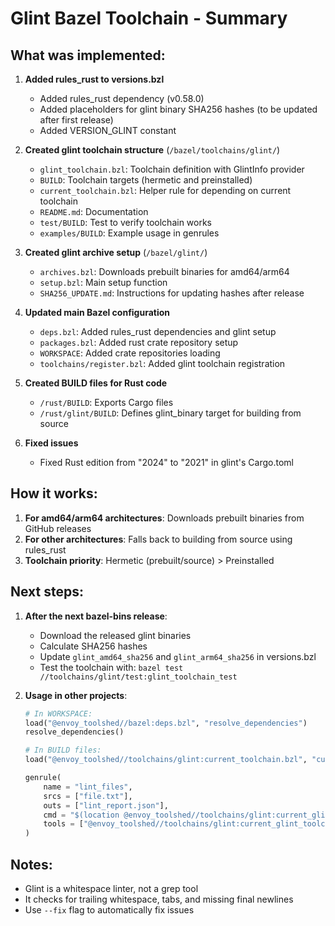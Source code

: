 # Glint Bazel Toolchain - Summary

## What was implemented:

1. **Added rules_rust to versions.bzl**
   - Added rules_rust dependency (v0.58.0)
   - Added placeholders for glint binary SHA256 hashes (to be updated after first release)
   - Added VERSION_GLINT constant

2. **Created glint toolchain structure** (`/bazel/toolchains/glint/`)
   - `glint_toolchain.bzl`: Toolchain definition with GlintInfo provider
   - `BUILD`: Toolchain targets (hermetic and preinstalled)
   - `current_toolchain.bzl`: Helper rule for depending on current toolchain
   - `README.md`: Documentation
   - `test/BUILD`: Test to verify toolchain works
   - `examples/BUILD`: Example usage in genrules

3. **Created glint archive setup** (`/bazel/glint/`)
   - `archives.bzl`: Downloads prebuilt binaries for amd64/arm64
   - `setup.bzl`: Main setup function
   - `SHA256_UPDATE.md`: Instructions for updating hashes after release

4. **Updated main Bazel configuration**
   - `deps.bzl`: Added rules_rust dependencies and glint setup
   - `packages.bzl`: Added rust crate repository setup
   - `WORKSPACE`: Added crate repositories loading
   - `toolchains/register.bzl`: Added glint toolchain registration

5. **Created BUILD files for Rust code**
   - `/rust/BUILD`: Exports Cargo files
   - `/rust/glint/BUILD`: Defines glint_binary target for building from source

6. **Fixed issues**
   - Fixed Rust edition from "2024" to "2021" in glint's Cargo.toml

## How it works:

1. **For amd64/arm64 architectures**: Downloads prebuilt binaries from GitHub releases
2. **For other architectures**: Falls back to building from source using rules_rust
3. **Toolchain priority**: Hermetic (prebuilt/source) > Preinstalled

## Next steps:

1. **After the next bazel-bins release**:
   - Download the released glint binaries
   - Calculate SHA256 hashes
   - Update `glint_amd64_sha256` and `glint_arm64_sha256` in versions.bzl
   - Test the toolchain with: `bazel test //toolchains/glint/test:glint_toolchain_test`

2. **Usage in other projects**:
   ```python
   # In WORKSPACE:
   load("@envoy_toolshed//bazel:deps.bzl", "resolve_dependencies")
   resolve_dependencies()

   # In BUILD files:
   load("@envoy_toolshed//toolchains/glint:current_toolchain.bzl", "current_glint_toolchain")

   genrule(
       name = "lint_files",
       srcs = ["file.txt"],
       outs = ["lint_report.json"],
       cmd = "$(location @envoy_toolshed//toolchains/glint:current_glint_toolchain) $(SRCS) > $@",
       tools = ["@envoy_toolshed//toolchains/glint:current_glint_toolchain"],
   )
   ```

## Notes:
- Glint is a whitespace linter, not a grep tool
- It checks for trailing whitespace, tabs, and missing final newlines
- Use `--fix` flag to automatically fix issues

